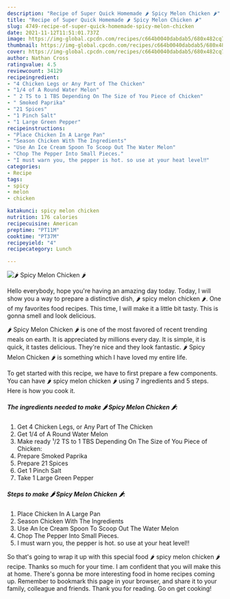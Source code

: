 ```yaml
---
description: "Recipe of Super Quick Homemade 🌶 Spicy Melon Chicken 🌶"
title: "Recipe of Super Quick Homemade 🌶 Spicy Melon Chicken 🌶"
slug: 4749-recipe-of-super-quick-homemade-spicy-melon-chicken
date: 2021-11-12T11:51:01.737Z
image: https://img-global.cpcdn.com/recipes/c664b0040dabdab5/680x482cq70/spicy-melon-chicken-recipe-main-photo.jpg
thumbnail: https://img-global.cpcdn.com/recipes/c664b0040dabdab5/680x482cq70/spicy-melon-chicken-recipe-main-photo.jpg
cover: https://img-global.cpcdn.com/recipes/c664b0040dabdab5/680x482cq70/spicy-melon-chicken-recipe-main-photo.jpg
author: Nathan Cross
ratingvalue: 4.5
reviewcount: 34129
recipeingredient:
- "4 Chicken Legs or Any Part of The Chicken"
- "1/4 of A Round Water Melon"
- " 2 TS to 1 TBS Depending On The Size of You Piece of Chicken"
- " Smoked Paprika"
- "21 Spices"
- "1 Pinch Salt"
- "1 Large Green Pepper"
recipeinstructions:
- "Place Chicken In A Large Pan"
- "Season Chicken With The Ingredients"
- "Use An Ice Cream Spoon To Scoop Out The Water Melon"
- "Chop The Pepper Into Small Pieces."
- "I must warn you, the pepper is hot. so use at your heat level‼️"
categories:
- Recipe
tags:
- spicy
- melon
- chicken

katakunci: spicy melon chicken 
nutrition: 176 calories
recipecuisine: American
preptime: "PT11M"
cooktime: "PT37M"
recipeyield: "4"
recipecategory: Lunch

---
```



![🌶 Spicy Melon Chicken 🌶](https://img-global.cpcdn.com/recipes/c664b0040dabdab5/680x482cq70/spicy-melon-chicken-recipe-main-photo.jpg)

Hello everybody, hope you're having an amazing day today. Today, I will show you a way to prepare a distinctive dish, 🌶 spicy melon chicken 🌶. One of my favorites food recipes. This time, I will make it a little bit tasty. This is gonna smell and look delicious.



🌶 Spicy Melon Chicken 🌶 is one of the most favored of recent trending meals on earth. It is appreciated by millions every day. It is simple, it is quick, it tastes delicious. They're nice and they look fantastic. 🌶 Spicy Melon Chicken 🌶 is something which I have loved my entire life.


To get started with this recipe, we have to first prepare a few components. You can have 🌶 spicy melon chicken 🌶 using 7 ingredients and 5 steps. Here is how you cook it.

<!--inarticleads1-->

##### The ingredients needed to make 🌶 Spicy Melon Chicken 🌶:

1. Get 4 Chicken Legs, or Any Part of The Chicken
1. Get 1/4 of A Round Water Melon
1. Make ready  ¹/2 TS to 1 TBS Depending On The Size of You Piece of Chicken:
1. Prepare  Smoked Paprika
1. Prepare 21 Spices
1. Get 1 Pinch Salt
1. Take 1 Large Green Pepper




<!--inarticleads2-->

##### Steps to make 🌶 Spicy Melon Chicken 🌶:

1. Place Chicken In A Large Pan
1. Season Chicken With The Ingredients
1. Use An Ice Cream Spoon To Scoop Out The Water Melon
1. Chop The Pepper Into Small Pieces.
1. I must warn you, the pepper is hot. so use at your heat level‼️




So that's going to wrap it up with this special food 🌶 spicy melon chicken 🌶 recipe. Thanks so much for your time. I am confident that you will make this at home. There's gonna be more interesting food in home recipes coming up. Remember to bookmark this page in your browser, and share it to your family, colleague and friends. Thank you for reading. Go on get cooking!
